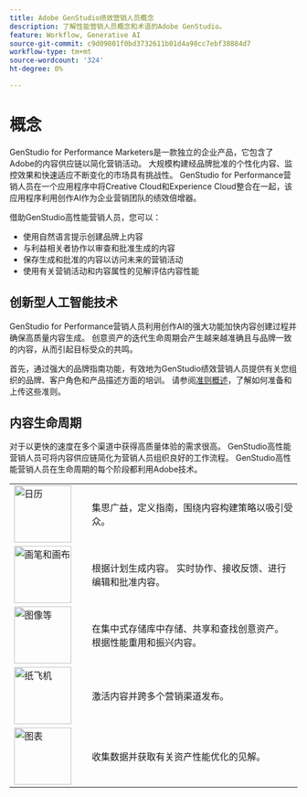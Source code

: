```yaml
---
title: Adobe GenStudio绩效营销人员概念
description: 了解性能营销人员概念和术语的Adobe GenStudio。
feature: Workflow, Generative AI
source-git-commit: c9d09801f0bd3732611b01d4a98cc7ebf38884d7
workflow-type: tm+mt
source-wordcount: '324'
ht-degree: 0%

---
```



# 概念

GenStudio for Performance Marketers是一款独立的企业产品，它包含了Adobe的内容供应链以简化营销活动。 大规模构建经品牌批准的个性化内容、监控效果和快速适应不断变化的市场具有挑战性。 GenStudio for Performance营销人员在一个应用程序中将Creative Cloud和Experience Cloud整合在一起，该应用程序利用创作AI作为企业营销团队的绩效倍增器。

借助GenStudio高性能营销人员，您可以：

- 使用自然语言提示创建品牌上内容
- 与利益相关者协作以审查和批准生成的内容
- 保存生成和批准的内容以访问未来的营销活动
- 使用有关营销活动和内容属性的见解评估内容性能

## 创新型人工智能技术

GenStudio for Performance营销人员利用创作AI的强大功能加快内容创建过程并确保高质量内容生成。 创意资产的迭代生命周期会产生越来越准确且与品牌一致的内容，从而引起目标受众的共鸣。

首先，通过强大的品牌指南功能，有效地为GenStudio绩效营销人员提供有关您组织的品牌、客户角色和产品描述方面的培训。 请参阅[准则概述](../user-guide/guidelines/overview.md)，了解如何准备和上传这些准则。

## 内容生命周期

对于以更快的速度在多个渠道中获得高质量体验的需求很高。 GenStudio高性能营销人员可将内容供应链简化为营销人员组织良好的工作流程。 GenStudio高性能营销人员在生命周期的每个阶段都利用Adobe技术。

<table style="table-layout:fixed">
<tr style="border: 0;">
    <td style="width: 120px;">
       <img alt="日历" src="../assets/csc-workflow-planning.svg" width="100">
    </td>
    <td>
        <p>集思广益，定义指南，围绕内容构建策略以吸引受众。</p>
    </td>
</tr>
<tr style="border: 0;">
    <td style="width: 120px;">
        <img alt="画笔和画布" src="../assets/csc-creation-production.svg" width="100">
    </td>
    <td>
        <p>根据计划生成内容。 实时协作、接收反馈、进行编辑和批准内容。</p>
    </td>
</tr>
<tr style="border: 0;">
    <td style="width: 120px;">
        <img alt="图像等" src="../assets/csc-content-mgmt.svg" width="100">
    </td>
    <td>
        <p>在集中式存储库中存储、共享和查找创意资产。 根据性能重用和振兴内容。</p>
    </td>
</tr>
<tr style="border: 0;">
    <td style="width: 120px;">
        <img alt="纸飞机" src="../assets/csc-delivery-activation.svg" width="100">
    </td>
    <td>
        <p>激活内容并跨多个营销渠道发布。</P>
    </td>
</tr>
<tr style="border: 0;">
    <td style="width: 120px;">
        <img alt="图表" src="../assets/csc-reporting-insights.svg" width="100">
    </td>
    <td>
        <p>收集数据并获取有关资产性能优化的见解。</p>
    </td>
</tr>
</table>
